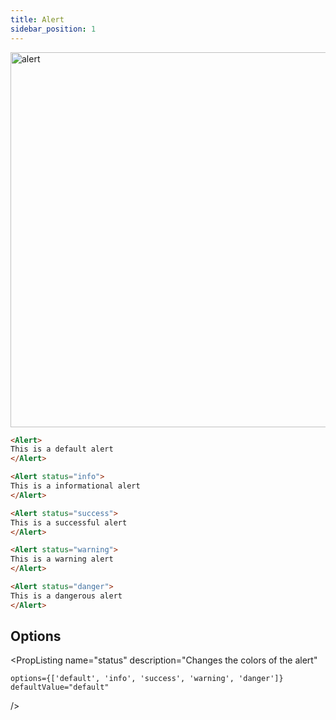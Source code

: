 ```yaml
---
title: Alert
sidebar_position: 1
---
```


<img src="/img/alerts.png" alt="alert" width="600"/>

```markdown
<Alert>
This is a default alert
</Alert>

<Alert status="info">
This is a informational alert
</Alert>

<Alert status="success">
This is a successful alert
</Alert>

<Alert status="warning">
This is a warning alert
</Alert>

<Alert status="danger">
This is a dangerous alert
</Alert>
```

## Options

<PropListing
    name="status"
    description="Changes the colors of the alert"
    
    options={['default', 'info', 'success', 'warning', 'danger']}
    defaultValue="default"
/>